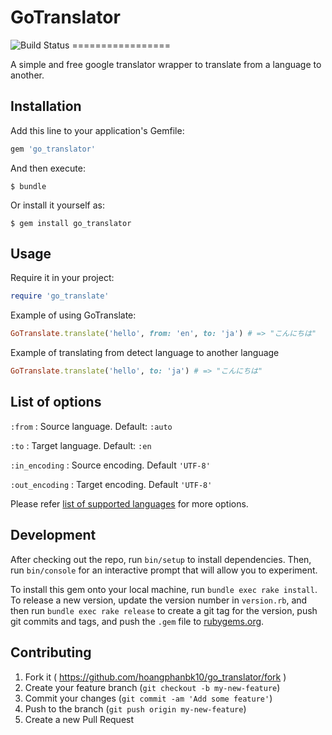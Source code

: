 # GoTranslator
<img src="https://travis-ci.org/huyha85/kiwi.svg" alt="Build Status" />
=================

A simple and free google translator wrapper to translate from a language to another.

## Installation

Add this line to your application's Gemfile:

```ruby
gem 'go_translator'
```

And then execute:

    $ bundle

Or install it yourself as:

    $ gem install go_translator

## Usage

Require it in your project:

```ruby
require 'go_translate'
```

Example of using GoTranslate:

```ruby
GoTranslate.translate('hello', from: 'en', to: 'ja') # => "こんにちは"
```

Example of translating from detect language to another language

```ruby
GoTranslate.translate('hello', to: 'ja') # => "こんにちは"
```

## List of options

`:from` : Source language. Default: `:auto`

`:to` : Target language. Default: `:en`

`:in_encoding` : Source encoding. Default `'UTF-8'`

`:out_encoding` : Target encoding. Default `'UTF-8'`

Please refer [list of supported languages](https://cloud.google.com/translate/v2/using_rest#language-params) for more options.

## Development

After checking out the repo, run `bin/setup` to install dependencies. Then, run `bin/console` for an interactive prompt that will allow you to experiment.

To install this gem onto your local machine, run `bundle exec rake install`. To release a new version, update the version number in `version.rb`, and then run `bundle exec rake release` to create a git tag for the version, push git commits and tags, and push the `.gem` file to [rubygems.org](https://rubygems.org).

## Contributing

1. Fork it ( https://github.com/hoangphanbk10/go_translator/fork )
2. Create your feature branch (`git checkout -b my-new-feature`)
3. Commit your changes (`git commit -am 'Add some feature'`)
4. Push to the branch (`git push origin my-new-feature`)
5. Create a new Pull Request

